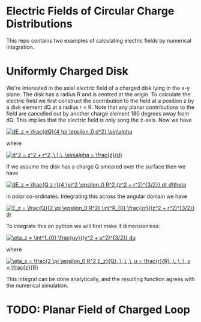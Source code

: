 # Electric Fields of Circular Charge Distributions

This repo contains two examples of calculating electric fields by numerical integration. 

# Uniformly Charged Disk

We're interested in the axial electric field of a charged disk lying in the x-y plane. The disk has a radius R and is centred at the origin. To calculate the electric field we first construct the contribution to the field at a position z by a disk element dQ at a radius r < R. Note that any planar contributions to the field are cancelled out by another charge element 180 degrees away from dQ. This implies that the electric field is only song the z-axis. Now we have

<a href="https://www.codecogs.com/eqnedit.php?latex=\inline&space;dE_z&space;=&space;\frac{dQ}{4&space;\pi&space;\epsilon_0&space;d^2}&space;\sin\alpha" target="_blank"><img src="https://latex.codecogs.com/gif.latex?\inline&space;dE_z&space;=&space;\frac{dQ}{4&space;\pi&space;\epsilon_0&space;d^2}&space;\sin\alpha" title="dE_z = \frac{dQ}{4 \pi \epsilon_0 d^2} \sin\alpha" /></a>

where

<a href="https://www.codecogs.com/eqnedit.php?latex=\inline&space;d^2&space;=&space;z^2&space;&plus;&space;r^2,&space;\,\,\,&space;\sin\alpha&space;=&space;\frac{z}{d}" target="_blank"><img src="https://latex.codecogs.com/gif.latex?\inline&space;d^2&space;=&space;z^2&space;&plus;&space;r^2,&space;\,\,\,&space;\sin\alpha&space;=&space;\frac{z}{d}" title="d^2 = z^2 + r^2, \,\,\, \sin\alpha = \frac{z}{d}" /></a>

If we assume the disk has a charge Q smeared over the surface then we have

<a href="https://www.codecogs.com/eqnedit.php?latex=\inline&space;dE_z&space;=&space;\frac{Q&space;z&space;r}{4&space;\pi^2&space;\epsilon_0&space;R^2&space;(z^2&space;&plus;&space;r^2)^{3/2}}&space;dr&space;d\theta" target="_blank"><img src="https://latex.codecogs.com/gif.latex?\inline&space;dE_z&space;=&space;\frac{Q&space;z&space;r}{4&space;\pi^2&space;\epsilon_0&space;R^2&space;(z^2&space;&plus;&space;r^2)^{3/2}}&space;dr&space;d\theta" title="dE_z = \frac{Q z r}{4 \pi^2 \epsilon_0 R^2 (z^2 + r^2)^{3/2}} dr d\theta" /></a>

in polar co-ordinates. Integrating this across the angular domain we have

<a href="https://www.codecogs.com/eqnedit.php?latex=\inline&space;E_z&space;=&space;\frac{Q}{2&space;\pi&space;\epsilon_0&space;R^2}&space;\int^R_{0}&space;\frac{zr}{(z^2&space;&plus;&space;r^2)^{3/2}}&space;dr" target="_blank"><img src="https://latex.codecogs.com/gif.latex?\inline&space;E_z&space;=&space;\frac{Q}{2&space;\pi&space;\epsilon_0&space;R^2}&space;\int^R_{0}&space;\frac{zr}{(z^2&space;&plus;&space;r^2)^{3/2}}&space;dr" title="E_z = \frac{Q}{2 \pi \epsilon_0 R^2} \int^R_{0} \frac{zr}{(z^2 + r^2)^{3/2}} dr" /></a>

To integrate this on python we will first make it dimensionless:

<a href="https://www.codecogs.com/eqnedit.php?latex=\inline&space;\eta_z&space;=&space;\int^1_{0}&space;\frac{uv}{(v^2&space;&plus;&space;u^2)^{3/2}}&space;du" target="_blank"><img src="https://latex.codecogs.com/gif.latex?\inline&space;\eta_z&space;=&space;\int^1_{0}&space;\frac{uv}{(v^2&space;&plus;&space;u^2)^{3/2}}&space;du" title="\eta_z = \int^1_{0} \frac{uv}{(v^2 + u^2)^{3/2}} du" /></a>

where

<a href="https://www.codecogs.com/eqnedit.php?latex=\inline&space;\eta_z&space;=&space;\frac{2&space;\pi&space;\epsilon_0&space;R^2&space;E_z}{Q},&space;\,&space;\,&space;\,&space;u&space;=&space;\frac{r}{R},&space;\,&space;\,&space;\,&space;v&space;=&space;\frac{z}{R}" target="_blank"><img src="https://latex.codecogs.com/gif.latex?\inline&space;\eta_z&space;=&space;\frac{2&space;\pi&space;\epsilon_0&space;R^2&space;E_z}{Q},&space;\,&space;\,&space;\,&space;u&space;=&space;\frac{r}{R},&space;\,&space;\,&space;\,&space;v&space;=&space;\frac{z}{R}" title="\eta_z = \frac{2 \pi \epsilon_0 R^2 E_z}{Q}, \, \, \, u = \frac{r}{R}, \, \, \, v = \frac{z}{R}" /></a>

This integral can be done analytically, and the resulting function agrees with the numerical simulation.

# TODO: Planar Field of Charged Loop 